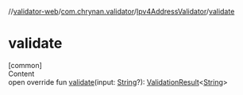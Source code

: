 //[validator-web](../../../index.md)/[com.chrynan.validator](../index.md)/[Ipv4AddressValidator](index.md)/[validate](validate.md)



# validate  
[common]  
Content  
open override fun [validate](validate.md)(input: [String](https://kotlinlang.org/api/latest/jvm/stdlib/kotlin/-string/index.html)?): [ValidationResult](../../../../validator-core/validator-core/com.chrynan.validator/-validation-result/index.md)<[String](https://kotlinlang.org/api/latest/jvm/stdlib/kotlin/-string/index.html)>  



